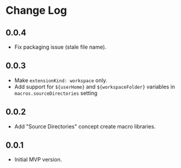 # Change Log

## 0.0.4
- Fix packaging issue (stale file name).

## 0.0.3
- Make `extensionKind: workspace` only.
- Add support for `${userHome}` and `${workspaceFolder}` variables in `macros.sourceDirectories` setting

## 0.0.2
- Add "Source Directories" concept create macro libraries.

## 0.0.1
- Initial MVP version.
